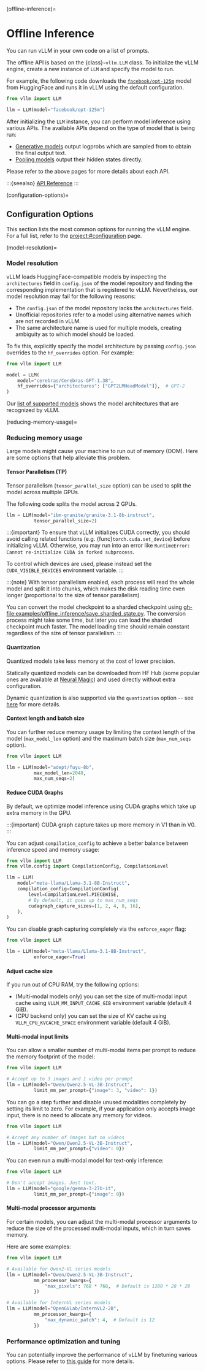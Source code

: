 (offline-inference)=

# Offline Inference

You can run vLLM in your own code on a list of prompts.

The offline API is based on the {class}`~vllm.LLM` class.
To initialize the vLLM engine, create a new instance of `LLM` and specify the model to run.

For example, the following code downloads the [`facebook/opt-125m`](https://huggingface.co/facebook/opt-125m) model from HuggingFace
and runs it in vLLM using the default configuration.

```python
from vllm import LLM

llm = LLM(model="facebook/opt-125m")
```

After initializing the `LLM` instance, you can perform model inference using various APIs.
The available APIs depend on the type of model that is being run:

- [Generative models](#generative-models) output logprobs which are sampled from to obtain the final output text.
- [Pooling models](#pooling-models) output their hidden states directly.

Please refer to the above pages for more details about each API.

:::{seealso}
[API Reference](#offline-inference-api)
:::

(configuration-options)=

## Configuration Options

This section lists the most common options for running the vLLM engine.
For a full list, refer to the <project:#configuration> page.

(model-resolution)=

### Model resolution

vLLM loads HuggingFace-compatible models by inspecting the `architectures` field in `config.json` of the model repository
and finding the corresponding implementation that is registered to vLLM.
Nevertheless, our model resolution may fail for the following reasons:

- The `config.json` of the model repository lacks the `architectures` field.
- Unofficial repositories refer to a model using alternative names which are not recorded in vLLM.
- The same architecture name is used for multiple models, creating ambiguity as to which model should be loaded.

To fix this, explicitly specify the model architecture by passing `config.json` overrides to the `hf_overrides` option.
For example:

```python
from vllm import LLM

model = LLM(
    model="cerebras/Cerebras-GPT-1.3B",
    hf_overrides={"architectures": ["GPT2LMHeadModel"]},  # GPT-2
)
```

Our [list of supported models](#supported-models) shows the model architectures that are recognized by vLLM.

(reducing-memory-usage)=

### Reducing memory usage

Large models might cause your machine to run out of memory (OOM). Here are some options that help alleviate this problem.

#### Tensor Parallelism (TP)

Tensor parallelism (`tensor_parallel_size` option) can be used to split the model across multiple GPUs.

The following code splits the model across 2 GPUs.

```python
llm = LLM(model="ibm-granite/granite-3.1-8b-instruct",
          tensor_parallel_size=2)
```

:::{important}
To ensure that vLLM initializes CUDA correctly, you should avoid calling related functions (e.g. {func}`torch.cuda.set_device`)
before initializing vLLM. Otherwise, you may run into an error like `RuntimeError: Cannot re-initialize CUDA in forked subprocess`.

To control which devices are used, please instead set the `CUDA_VISIBLE_DEVICES` environment variable.
:::

:::{note}
With tensor parallelism enabled, each process will read the whole model and split it into chunks, which makes the disk reading time even longer (proportional to the size of tensor parallelism).

You can convert the model checkpoint to a sharded checkpoint using <gh-file:examples/offline_inference/save_sharded_state.py>. The conversion process might take some time, but later you can load the sharded checkpoint much faster. The model loading time should remain constant regardless of the size of tensor parallelism.
:::

#### Quantization

Quantized models take less memory at the cost of lower precision.

Statically quantized models can be downloaded from HF Hub (some popular ones are available at [Neural Magic](https://huggingface.co/neuralmagic))
and used directly without extra configuration.

Dynamic quantization is also supported via the `quantization` option -- see [here](#quantization-index) for more details.

#### Context length and batch size

You can further reduce memory usage by limiting the context length of the model (`max_model_len` option)
and the maximum batch size (`max_num_seqs` option).

```python
from vllm import LLM

llm = LLM(model="adept/fuyu-8b",
          max_model_len=2048,
          max_num_seqs=2)
```

#### Reduce CUDA Graphs

By default, we optimize model inference using CUDA graphs which take up extra memory in the GPU.

:::{important}
CUDA graph capture takes up more memory in V1 than in V0.
:::

You can adjust `compilation_config` to achieve a better balance between inference speed and memory usage:

```python
from vllm import LLM
from vllm.config import CompilationConfig, CompilationLevel

llm = LLM(
    model="meta-llama/Llama-3.1-8B-Instruct",
    compilation_config=CompilationConfig(
        level=CompilationLevel.PIECEWISE,
        # By default, it goes up to max_num_seqs
        cudagraph_capture_sizes=[1, 2, 4, 8, 16],
    ),
)
```

You can disable graph capturing completely via the `enforce_eager` flag:

```python
from vllm import LLM

llm = LLM(model="meta-llama/Llama-3.1-8B-Instruct",
          enforce_eager=True)
```

#### Adjust cache size

If you run out of CPU RAM, try the following options:

- (Multi-modal models only) you can set the size of multi-modal input cache using `VLLM_MM_INPUT_CACHE_GIB` environment variable (default 4 GiB).
- (CPU backend only) you can set the size of KV cache using `VLLM_CPU_KVCACHE_SPACE` environment variable (default 4 GiB).

#### Multi-modal input limits

You can allow a smaller number of multi-modal items per prompt to reduce the memory footprint of the model:

```python
from vllm import LLM

# Accept up to 3 images and 1 video per prompt
llm = LLM(model="Qwen/Qwen2.5-VL-3B-Instruct",
          limit_mm_per_prompt={"image": 3, "video": 1})
```

You can go a step further and disable unused modalities completely by setting its limit to zero.
For example, if your application only accepts image input, there is no need to allocate any memory for videos.

```python
from vllm import LLM

# Accept any number of images but no videos
llm = LLM(model="Qwen/Qwen2.5-VL-3B-Instruct",
          limit_mm_per_prompt={"video": 0})
```

You can even run a multi-modal model for text-only inference:

```python
from vllm import LLM

# Don't accept images. Just text.
llm = LLM(model="google/gemma-3-27b-it",
          limit_mm_per_prompt={"image": 0})
```

#### Multi-modal processor arguments

For certain models, you can adjust the multi-modal processor arguments to
reduce the size of the processed multi-modal inputs, which in turn saves memory.

Here are some examples:

```python
from vllm import LLM

# Available for Qwen2-VL series models
llm = LLM(model="Qwen/Qwen2.5-VL-3B-Instruct",
          mm_processor_kwargs={
              "max_pixels": 768 * 768,  # Default is 1280 * 28 * 28
          })

# Available for InternVL series models
llm = LLM(model="OpenGVLab/InternVL2-2B",
          mm_processor_kwargs={
              "max_dynamic_patch": 4,  # Default is 12
          })
```

### Performance optimization and tuning

You can potentially improve the performance of vLLM by finetuning various options.
Please refer to [this guide](#optimization-and-tuning) for more details.
